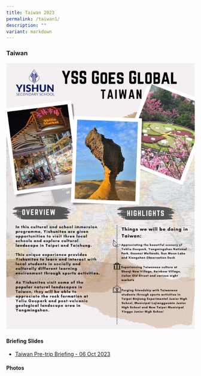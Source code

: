 ```yaml
---
title: Taiwan 2023
permalink: /taiwan1/
description: ""
variant: markdown
---
```

### Taiwan

<style>
  .iframe-container {
    position: relative;
    width: 100%;
    padding-bottom: 56.25%; /* 16:9 aspect ratio (height / width) */
  }

  .iframe-container iframe {
    position: absolute;
    top: 0;
    left: 0;
    width: 100%;
    height: 100%;
  }
</style>

![](/images/YSS%20Exp/YSS_Goes_Global/taiwan_trip1_poster.png)

#### Briefing Slides

* [Taiwan Pre-trip Briefing - 06 Oct 2023](/files/YSS%20Goes%20Global/taiwan%20pre-trip%20briefing%20-%2006%20oct%202023.pdf)

#### Photos

